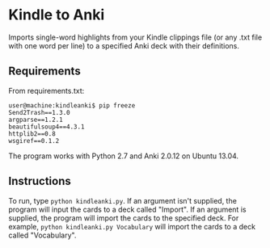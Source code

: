 Kindle to Anki
==============

Imports single-word highlights from your Kindle clippings file (or any .txt file with one word per line) to a specified Anki deck with their definitions.


Requirements
------------

From requirements.txt:

```
user@machine:kindleanki$ pip freeze
Send2Trash==1.3.0
argparse==1.2.1
beautifulsoup4==4.3.1
httplib2==0.8
wsgiref==0.1.2
```

The program works with Python 2.7 and Anki 2.0.12 on Ubuntu 13.04.

Instructions
------------

To run, type `python kindleanki.py`. If an argument isn't supplied, the program will input the cards to a deck called "Import". If an argument is supplied, the program will import the cards to the specified deck. For example, `python kindleanki.py Vocabulary` will import the cards to a deck called "Vocabulary".